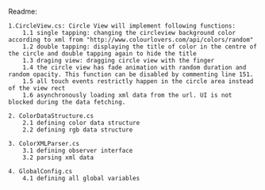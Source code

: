Readme:

	1.CircleView.cs: Circle View will implement following functions:
		1.1 single tapping: changing the circleview background color according to xml from "http://www.colourlovers.com/api/colors/random"
		1.2 double tapping: displaying the title of color in the centre of the circle and double tapping again to hide the title
		1.3 draging view: dragging circle view with the finger
		1.4 the circle view has fade animation with random duration and random opacity. This function can be disabled by commenting line 151.
		1.5 all touch events restrictly happen in the circle area instead of the view rect
		1.6 asynchronously loading xml data from the url. UI is not blocked during the data fetching.
		
	2. ColorDataStructure.cs
		2.1 defining color data structure
		2.2 defining rgb data structure
		
	3. ColorXMLParser.cs
		3.1 defining observer interface
		3.2 parsing xml data
		
	4. GlobalConfig.cs
		4.1 defining all global variables
